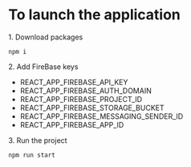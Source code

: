 <h1>To launch the application</h1>

<p>1. Download packages</p>
<code>npm i</code>
<p>2. Add FireBase keys</p>
<ul>
<li>REACT_APP_FIREBASE_API_KEY</li>
<li>REACT_APP_FIREBASE_AUTH_DOMAIN</li>
<li>REACT_APP_FIREBASE_PROJECT_ID</li>
<li>REACT_APP_FIREBASE_STORAGE_BUCKET</li>
<li>REACT_APP_FIREBASE_MESSAGING_SENDER_ID</li>
<li>REACT_APP_FIREBASE_APP_ID</li>
</ul>
<p>3. Run the project</p>
<code>npm run start</code>

